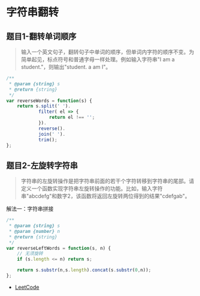 # 字符串翻转

## 题目1-翻转单词顺序
> 输入一个英文句子，翻转句子中单词的顺序，但单词内字符的顺序不变。为简单起见，标点符号和普通字母一样处理。例如输入字符串"I am a student."，则输出"student. a am I"。

```js
/**
 * @param {string} s
 * @return {string}
 */
var reverseWords = function(s) {
    return s.split(' ').
            filter( el => {
                return el !== '';
            }).
            reverse().
            join(' ').
            trim();
};
```

## 题目2-左旋转字符串

> 字符串的左旋转操作是把字符串前面的若干个字符转移到字符串的尾部。请定义一个函数实现字符串左旋转操作的功能。比如，输入字符串"abcdefg"和数字2，该函数将返回左旋转两位得到的结果"cdefgab"。

解法一：字符串拼接

```js
/**
 * @param {string} s
 * @param {number} n
 * @return {string}
 */
var reverseLeftWords = function(s, n) {
    // 无须旋转
    if (s.length <= n) return s;

    return s.substr(n,s.length).concat(s.substr(0,n));
};
```




- [LeetCode](https://leetcode-cn.com/problems/zuo-xuan-zhuan-zi-fu-chuan-lcof)